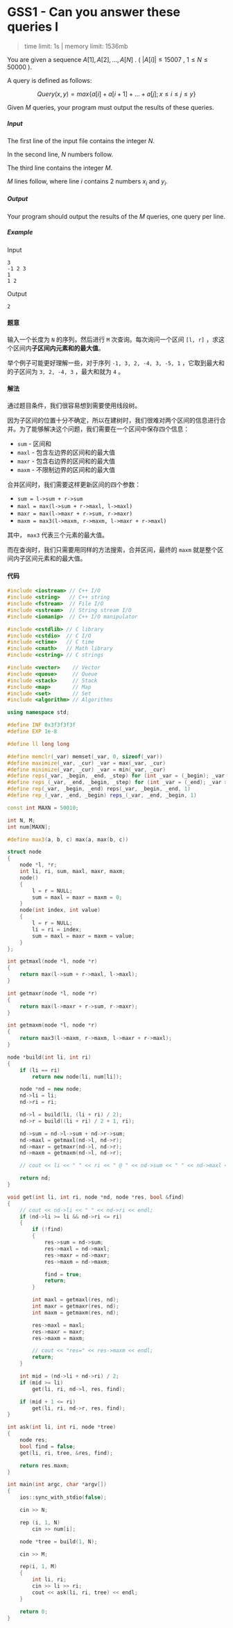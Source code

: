 # GSS1 - Can you answer these queries I

> time limit: 1s | memory limit: 1536mb

You are given a sequence $A[1], A[2], ..., A[N]$ . ( $|A[i]| \leq 15007$ , $1 \leq N \leq 50000$ ).

A query is defined as follows: 

$$Query(x,y) = max \{ a[i]+a[i+1]+...+a[j] ; x \leq i \leq j \leq y \}$$

Given $M$ queries, your program must output the results of these queries.

##### Input

The first line of the input file contains the integer $N$.

In the second line, $N$ numbers follow.

The third line contains the integer $M$.

$M$ lines follow, where line $i$ contains $2$ numbers $x_i$ and $y_i$.

##### Output

Your program should output the results of the $M$ queries, one query per line.

##### Example

Input
```text
3 
-1 2 3
1
1 2
```
Output
```text
2
```

#### 题意

输入一个长度为 `N` 的序列，然后进行 `M` 次查询。每次询问一个区间 `[l, r]` ，求这个区间内**子区间内元素和的最大值**。

举个例子可能更好理解一些，对于序列 `-1, 3, 2, -4, 3, -5, 1` ，它取到最大和的子区间为 `3, 2, -4, 3` ，最大和就为 `4` 。

#### 解法

通过题目条件，我们很容易想到需要使用线段树。

因为子区间的位置十分不确定，所以在建树时，我们很难对两个区间的信息进行合并。为了能够解决这个问题，我们需要在一个区间中保存四个信息：

-   `sum` - 区间和
-   `maxl` - 包含左边界的区间和的最大值
-   `maxr` - 包含右边界的区间和的最大值
-   `maxm` - 不限制边界的区间和的最大值

合并区间时，我们需要这样更新区间的四个参数：

-   `sum = l->sum + r->sum`
-   `maxl = max(l->sum + r->maxl, l->maxl)`
-   `maxr = max(l->maxr + r->sum, r->maxr)`
-   `maxm = max3(l->maxm, r->maxm, l->maxr + r->maxl)`

其中， `max3` 代表三个元素的最大值。

而在查询时，我们只需要用同样的方法搜索，合并区间，最终的 `maxm` 就是整个区间内子区间元素和的最大值。

#### 代码

```cpp
#include <iostream> // C++ I/O
#include <string>   // C++ string
#include <fstream>  // File I/O
#include <sstream>  // String stream I/O
#include <iomanip>  // C++ I/O manipulator

#include <cstdlib> // C library
#include <cstdio>  // C I/O
#include <ctime>   // C time
#include <cmath>   // Math library
#include <cstring> // C strings

#include <vector>    // Vector
#include <queue>     // Queue
#include <stack>     // Stack
#include <map>       // Map
#include <set>       // Set
#include <algorithm> // Algorithms

using namespace std;

#define INF 0x3f3f3f3f
#define EXP 1e-8

#define ll long long

#define memclr(_var) memset(_var, 0, sizeof(_var))
#define maximize(_var, _cur) _var = max(_var, _cur)
#define minimize(_var, _cur) _var = min(_var, _cur)
#define reps(_var, _begin, _end, _step) for (int _var = (_begin); _var <= (_end); _var += (_step))
#define reps_(_var, _end, _begin, _step) for (int _var = (_end); _var >= (_begin); _var -= (_step))
#define rep(_var, _begin, _end) reps(_var, _begin, _end, 1)
#define rep_(_var, _end, _begin) reps_(_var, _end, _begin, 1)

const int MAXN = 50010;

int N, M;
int num[MAXN];

#define max3(a, b, c) max(a, max(b, c))

struct node
{
    node *l, *r;
    int li, ri, sum, maxl, maxr, maxm;
    node()
    {
        l = r = NULL;
        sum = maxl = maxr = maxm = 0;
    }
    node(int index, int value)
    {
        l = r = NULL;
        li = ri = index;
        sum = maxl = maxr = maxm = value;
    }
};

int getmaxl(node *l, node *r)
{
    return max(l->sum + r->maxl, l->maxl);
}

int getmaxr(node *l, node *r)
{
    return max(l->maxr + r->sum, r->maxr);
}

int getmaxm(node *l, node *r)
{
    return max3(l->maxm, r->maxm, l->maxr + r->maxl);
}

node *build(int li, int ri)
{
    if (li == ri)
        return new node(li, num[li]);

    node *nd = new node;
    nd->li = li;
    nd->ri = ri;

    nd->l = build(li, (li + ri) / 2);
    nd->r = build((li + ri) / 2 + 1, ri);

    nd->sum = nd->l->sum + nd->r->sum;
    nd->maxl = getmaxl(nd->l, nd->r);
    nd->maxr = getmaxr(nd->l, nd->r);
    nd->maxm = getmaxm(nd->l, nd->r);

    // cout << li << " " << ri << " @ " << nd->sum << " " << nd->maxl << " " << nd->maxr << " " << nd->maxm << endl;

    return nd;
}

void get(int li, int ri, node *nd, node *res, bool &find)
{
    // cout << nd->li << " " << nd->ri << endl;
    if (nd->li >= li && nd->ri <= ri)
    {
        if (!find)
        {
            res->sum = nd->sum;
            res->maxl = nd->maxl;
            res->maxr = nd->maxr;
            res->maxm = nd->maxm;

            find = true;
            return;
        }

        int maxl = getmaxl(res, nd);
        int maxr = getmaxr(res, nd);
        int maxm = getmaxm(res, nd);

        res->maxl = maxl;
        res->maxr = maxr;
        res->maxm = maxm;

        // cout << "res=" << res->maxm << endl;
        return;
    }

    int mid = (nd->li + nd->ri) / 2;
    if (mid >= li)
        get(li, ri, nd->l, res, find);

    if (mid + 1 <= ri)
        get(li, ri, nd->r, res, find);
}

int ask(int li, int ri, node *tree)
{
    node res;
    bool find = false;
    get(li, ri, tree, &res, find);

    return res.maxm;
}

int main(int argc, char *argv[])
{
    ios::sync_with_stdio(false);

    cin >> N;

    rep (i, 1, N)
        cin >> num[i];

    node *tree = build(1, N);

    cin >> M;

    rep(i, 1, M)
    {
        int li, ri;
        cin >> li >> ri;
        cout << ask(li, ri, tree) << endl;
    }

    return 0;
}
```